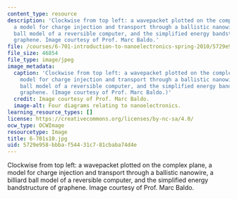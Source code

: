 ```yaml
---
content_type: resource
description: 'Clockwise from top left: a wavepacket plotted on the complex plane,
  a model for charge injection and transport through a ballistic nanowire, a billiard
  ball model of a reversible computer, and the simplified energy bandstructure of
  graphene. Image courtesy of Prof. Marc Baldo.'
file: /courses/6-701-introduction-to-nanoelectronics-spring-2010/5729e958bbbaf54431c781cbaba74d4e_6-701s10.jpg
file_size: 46854
file_type: image/jpeg
image_metadata:
  caption: 'Clockwise from top left: a wavepacket plotted on the complex plane, a
    model for charge injection and transport through a ballistic nanowire, a billiard
    ball model of a reversible computer, and the simplified energy bandstructure of
    graphene. (Image courtesy of Prof. Marc Baldo.)'
  credit: Image courtesy of Prof. Marc Baldo.
  image-alt: Four diagrams relating to nanoelectronics.
learning_resource_types: []
license: https://creativecommons.org/licenses/by-nc-sa/4.0/
ocw_type: OCWImage
resourcetype: Image
title: 6-701s10.jpg
uid: 5729e958-bbba-f544-31c7-81cbaba74d4e
---
```

Clockwise from top left: a wavepacket plotted on the complex plane, a model for charge injection and transport through a ballistic nanowire, a billiard ball model of a reversible computer, and the simplified energy bandstructure of graphene. Image courtesy of Prof. Marc Baldo.